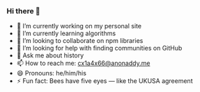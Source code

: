 ### Hi there 👋

- 🔭 I’m currently working on my personal site
- 🌱 I’m currently learning algorithms
- 👯 I’m looking to collaborate on npm libraries
- 🤔 I’m looking for help with finding communities on GitHub
- 💬 Ask me about history
- 📫 How to reach me: cx1a4x66@anonaddy.me
- 😄 Pronouns: he/him/his
- ⚡ Fun fact: Bees have five eyes — like the UKUSA agreement
